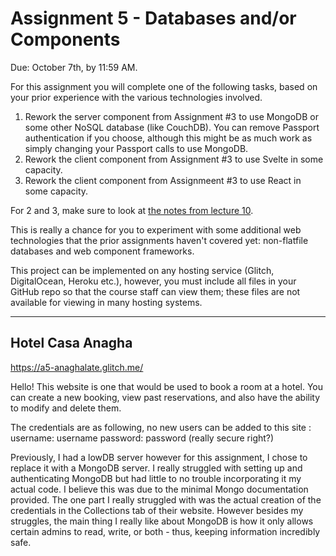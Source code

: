 Assignment 5 - Databases and/or Components
===

Due: October 7th, by 11:59 AM.

For this assignment you will complete one of the following tasks, based on your prior experience with the various technologies involved.

1. Rework the server component from Assignment #3 to use MongoDB or some other NoSQL database (like CouchDB). You can remove Passport authentication if you choose, although this might be as much work as simply changing your Passport calls to use MongoDB.
2. Rework the client component from Assignment #3 to use Svelte in some capacity.
3. Rework the client component from Assignmeent #3 to use React in some capacity.

For 2 and 3, make sure to look at [the notes from lecture 10](https://github.com/cs4241-19a/materials/blob/master/lecture10.markdown).

This is really a chance for you to experiment with some additional web technologies that the prior assignments haven't covered yet: non-flatfile databases and web component frameworks.

This project can be implemented on any hosting service (Glitch, DigitalOcean, Heroku etc.), however, you must include all files in your GitHub repo so that the course staff can view them; these files are not available for viewing in many hosting systems.

---

## Hotel Casa Anagha

https://a5-anaghalate.glitch.me/

Hello! This website is one that would be used to book a room at a hotel. You can create a new booking, view past reservations, and also have the ability to modify and delete them. 

The credentials are as following, no new users can be added to this site :
username: username
password: password
(really secure right?)

Previously, I had a lowDB server however for this assignment, I chose to replace it with a MongoDB server. I really struggled with setting up and authenticating MongoDB but had little to no trouble incorporating it my actual code. I believe this was due to the minimal Mongo documentation provided. The one part I really struggled with was the actual creation of the credentials in the Collections tab of their website. 
However besides my struggles, the main thing I really like about MongoDB is how it only allows certain admins to read, write, or both - thus, keeping information incredibly safe. 
